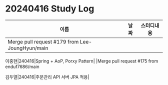 # 20240416 Study Log

|이름|날짜|스터디내용|
|---|---|---|
|Merge pull request #179 from Lee-JoungHyun/main

이중현|240416|Spring + AoP, Porxy Pattern|
|Merge pull request #175 from enduf7686/main

김두열|240416|주문관리 API 서버 JPA 적용|
